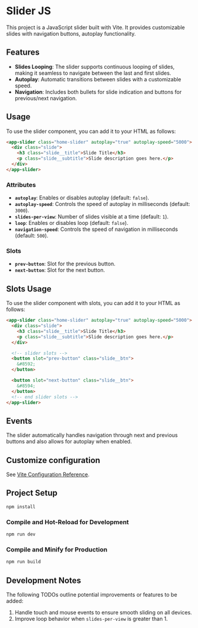 
# Slider JS

This project is a JavaScript slider built with Vite. It provides customizable slides with navigation buttons, autoplay functionality.

## Features

- **Slides Looping**: The slider supports continuous looping of slides, making it seamless to navigate between the last and first slides.
- **Autoplay**: Automatic transitions between slides with a customizable speed.
- **Navigation**: Includes both bullets for slide indication and buttons for previous/next navigation.

## Usage

To use the slider component, you can add it to your HTML as follows:

```html
<app-slider class="home-slider" autoplay="true" autoplay-speed="5000">
  <div class="slide">
    <h3 class="slide__title">Slide Title</h3>
    <p class="slide__subtitle">Slide description goes here.</p>
  </div>
</app-slider>
```

### Attributes

- **`autoplay`**: Enables or disables autoplay (default: `false`).
- **`autoplay-speed`**: Controls the speed of autoplay in milliseconds (default: `3000`).
- **`slides-per-view`**: Number of slides visible at a time (default: `1`).
- **`loop`**: Enables or disables loop (default: `false`).
- **`navigation-speed`**: Controls the speed of navigation in milliseconds (default: `500`).

### Slots

- **`prev-button`**: Slot for the previous button.
- **`next-button`**: Slot for the next button.

## Slots Usage

To use the slider component with slots, you can add it to your HTML as follows:

```html
<app-slider class="home-slider" autoplay="true" autoplay-speed="5000">
  <div class="slide">
    <h3 class="slide__title">Slide Title</h3>
    <p class="slide__subtitle">Slide description goes here.</p>
  </div>

  <!-- slider slots -->
  <button slot="prev-button" class="slide__btn">
    &#8592;
  </button>

  <button slot="next-button" class="slide__btn">
    &#8594;
  </button>
  <!-- end slider slots -->
</app-slider>
```

## Events

The slider automatically handles navigation through next and previous buttons and also allows for autoplay when enabled.

## Customize configuration

See [Vite Configuration Reference](https://vitejs.dev/config/).

## Project Setup

```sh
npm install
```

### Compile and Hot-Reload for Development

```sh
npm run dev
```

### Compile and Minify for Production

```sh
npm run build
```

## Development Notes

The following TODOs outline potential improvements or features to be added:

1. Handle touch and mouse events to ensure smooth sliding on all devices.
2. Improve loop behavior when `slides-per-view` is greater than 1.
